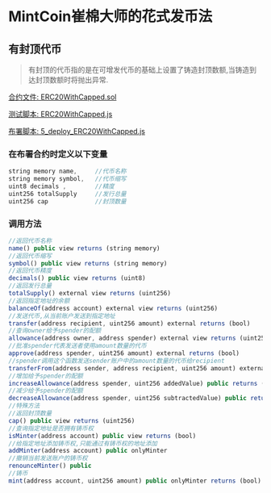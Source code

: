 # MintCoin崔棉大师的花式发币法

## 有封顶代币
> 有封顶的代币指的是在可增发代币的基础上设置了铸造封顶数额,当铸造到达封顶数额时将抛出异常.

[合约文件: ERC20WithCapped.sol](https://github.com/AhaMessageQueue/MintCoin/blob/master/contracts/ERC20/ERC20WithCapped.sol)

[测试脚本: ERC20WithCapped.js](https://github.com/AhaMessageQueue/MintCoin/blob/master/test/ERC20/ERC20WithCapped.js)

[布署脚本: 5_deploy_ERC20WithCapped.js](https://github.com/AhaMessageQueue/MintCoin/blob/master/migrations/5_deploy_ERC20WithCapped.js)

### 在布署合约时定义以下变量
```javascript
string memory name,     //代币名称
string memory symbol,   //代币缩写
uint8 decimals ,        //精度
uint256 totalSupply     //发行总量
uint256 cap             //封顶数量 
```
### 调用方法
```javascript
//返回代币名称
name() public view returns (string memory)
//返回代币缩写
symbol() public view returns (string memory)
//返回代币精度
decimals() public view returns (uint8)
//返回发行总量
totalSupply() external view returns (uint256)
//返回指定地址的余额
balanceOf(address account) external view returns (uint256)
//发送代币,从当前账户发送到指定地址
transfer(address recipient, uint256 amount) external returns (bool)
//查询owner给予spender的配额
allowance(address owner, address spender) external view returns (uint256)
//批准spender代表发送者使用amount数量的代币
approve(address spender, uint256 amount) external returns (bool)
//spender调用这个函数发送sender账户中的amount数量的代币给recipient
transferFrom(address sender, address recipient, uint256 amount) external returns (bool)
//增加给予spender的配额
increaseAllowance(address spender, uint256 addedValue) public returns (bool)
//减少给予spender的配额
decreaseAllowance(address spender, uint256 subtractedValue) public returns (bool)
//特殊方法
//返回封顶数量
cap() public view returns (uint256)     
//查询指定地址是否拥有铸币权
isMinter(address account) public view returns (bool)   
//给指定地址添加铸币权,只能通过有铸币权的地址添加
addMinter(address account) public onlyMinter          
//撤销当前发送账户的铸币权 
renounceMinter() public               
//铸币                 
mint(address account, uint256 amount) public onlyMinter returns (bool) 
```
